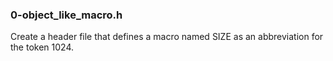 ### 0-object_like_macro.h
Create a header file that defines a macro named SIZE as an abbreviation for the token 1024.
